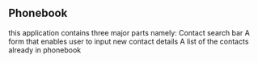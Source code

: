 ## Phonebook
this application contains three major parts
namely:
    Contact search bar
    A form that enables user to input new contact details
    A list of the contacts already in phonebook 